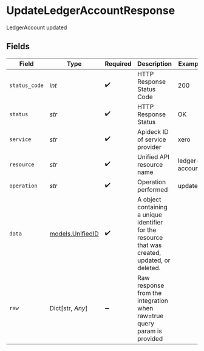 # UpdateLedgerAccountResponse

LedgerAccount updated


## Fields

| Field                                                                                           | Type                                                                                            | Required                                                                                        | Description                                                                                     | Example                                                                                         |
| ----------------------------------------------------------------------------------------------- | ----------------------------------------------------------------------------------------------- | ----------------------------------------------------------------------------------------------- | ----------------------------------------------------------------------------------------------- | ----------------------------------------------------------------------------------------------- |
| `status_code`                                                                                   | *int*                                                                                           | :heavy_check_mark:                                                                              | HTTP Response Status Code                                                                       | 200                                                                                             |
| `status`                                                                                        | *str*                                                                                           | :heavy_check_mark:                                                                              | HTTP Response Status                                                                            | OK                                                                                              |
| `service`                                                                                       | *str*                                                                                           | :heavy_check_mark:                                                                              | Apideck ID of service provider                                                                  | xero                                                                                            |
| `resource`                                                                                      | *str*                                                                                           | :heavy_check_mark:                                                                              | Unified API resource name                                                                       | ledger-accounts                                                                                 |
| `operation`                                                                                     | *str*                                                                                           | :heavy_check_mark:                                                                              | Operation performed                                                                             | update                                                                                          |
| `data`                                                                                          | [models.UnifiedID](../models/unifiedid.md)                                                      | :heavy_check_mark:                                                                              | A object containing a unique identifier for the resource that was created, updated, or deleted. |                                                                                                 |
| `raw`                                                                                           | Dict[str, *Any*]                                                                                | :heavy_minus_sign:                                                                              | Raw response from the integration when raw=true query param is provided                         |                                                                                                 |